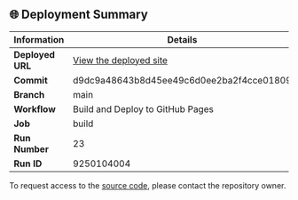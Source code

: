 ## 🌐 Deployment Summary

| Information | Details |
|-------------|---------|
| **Deployed URL** | [View the deployed site](https://First-Matter.github.io/multiplayer-test) |
| **Commit** | d9dc9a48643b8d45ee49c6d0ee2ba2f4cce01809 |
| **Branch** | main |
| **Workflow** | Build and Deploy to GitHub Pages |
| **Job** | build |
| **Run Number** | 23 |
| **Run ID** | 9250104004 |

To request access to the [source code](https://github.com/First-Matter/playroom-hello-world), please contact the repository owner.
